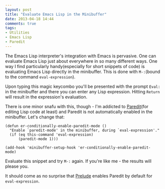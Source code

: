 ```yaml
---
layout: post
title: "Evaluate Emacs Lisp in the Minibuffer"
date: 2013-04-18 14:44
comments: true
tags:
- Utilities
- Emacs Lisp
- Paredit
---
```


The Emacs Lisp interpreter's integration with Emacs is pervasive. One
can evaluate Emacs Lisp just about everywhere in so many different
ways. One way I find particularly handy(especially for short snippets of
code) is evaluating Emacs Lisp directly in the minibuffer. This is
done with `M-:`(bound to the command `eval-expression`).

Upon typing this magic keycombo you'll be presented with the prompt
`Eval: ` in the minibuffer and there you can enter any Lisp
expression. Hitting `Return` will result in the expression's
evaluation.

There is one minor snafu with this, though - I'm addicted to
[Paredit](http://emacsrocks.com/e14.html)(for editing Lisp code at
least) and Paredit is not automatically enabled in the
minibuffer. Let's change that:

``` elisp
(defun er-conditionally-enable-paredit-mode ()
  "Enable `paredit-mode' in the minibuffer, during `eval-expression'."
  (if (eq this-command 'eval-expression)
      (paredit-mode 1)))

(add-hook 'minibuffer-setup-hook 'er-conditionally-enable-paredit-mode)
```

Evaluate this snippet and try `M-:` again. If you're like me - the
results will please you.

It should come as no surprise that
[Prelude](https://github.com/bbatsov/prelude) enables Paredit by
default for `eval-expression`.
